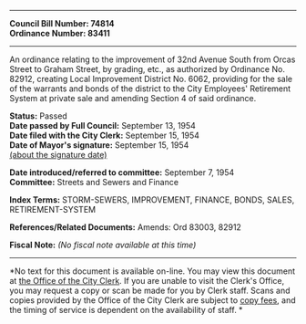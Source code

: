 * * * * *  
  
**Council Bill Number: [](#h0)[](#h2)74814**   
**Ordinance Number: 83411**  
  
* * * * *  
  
An ordinance relating to the improvement of 32nd Avenue South from Orcas Street to Graham Street, by grading, etc., as authorized by Ordinance No. 82912, creating Local Improvement District No. 6062, providing for the sale of the warrants and bonds of the district to the City Employees' Retirement System at private sale and amending Section 4 of said ordinance.  
  
**Status:** Passed   
**Date passed by Full Council:** September 13, 1954   
**Date filed with the City Clerk:** September 15, 1954   
**Date of Mayor's signature:** September 15, 1954   
[(about the signature date)](/~public/approvaldate.htm)   
  
  
**Date introduced/referred to committee:** September 7, 1954   
**Committee:** Streets and Sewers and Finance   
  
**Index Terms:** STORM-SEWERS, IMPROVEMENT, FINANCE, BONDS, SALES, RETIREMENT-SYSTEM  
  
**References/Related Documents:** Amends: Ord 83003, 82912  
  
**Fiscal Note:** *(No fiscal note available at this time)*  
  
* * * * *  
  
*No text for this document is available on-line. You may view this document at [the Office of the City Clerk](http://www.seattle.gov/leg/clerk/contactUs.htm). If you are unable to visit the Clerk's Office, you may request a copy or scan be made for you by Clerk staff. Scans and copies provided by the Office of the City Clerk are subject to [copy fees](http://clerk.seattle.gov/~public/clerkfees.htm), and the timing of service is dependent on the availability of staff. *  
  
  

